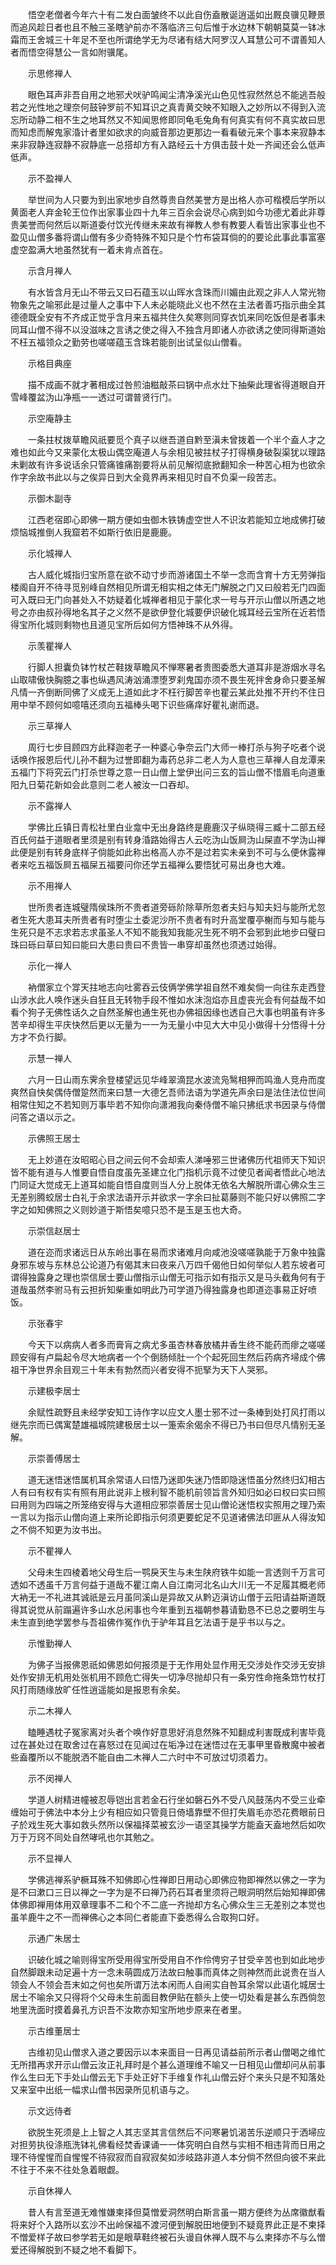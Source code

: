 <!-- { "loadSidebar": true } -->
　　悟空老僧者今年六十有二发白面皱终不以此自伤盍散诞逍遥如出厩良骥见鞭景而追风趁日者也且不触三圣瞎驴前亦不落临济三句后惟于水边林下朝朝莫莫一钵冰霜而王舍城三十年足不至也所谓绝学无为尽诸有结大阿罗汉人耳慧公可不谓善知人者而悟空得慧公一言如附骥尾。

　　示思修禅人

　　眼色耳声非吾自用之地邪犬吠驴鸣闻尘清净溪光山色见性寂然然总不能逃吾般若之光性地之理奈何鼓钟罗前不知耳识之真青黄交映不知眼入之妙所以不得到入流忘所动静二相不生之地耳然又不知闻思修即同龟毛兔角有何真实有何不真实故曰思而知虑而解鬼家涽计者里如欲求的向威音那边更那边一看看破元来个事本来寂静本来非寂静连寂静不寂静底一总搭却方有入路经云十方俱击鼓十处一齐闻还会么低声低声。

　　示不盈禅人

　　举世间为人只要为到出家地步自然尊贵自然美誉方是出格人亦可楷模后学所以黄面老人弃金轮王位作出家事业四十九年三百余会说尽心病到如今功德尤着此非尊贵美誉而何然后以斯道委付饮光传继未来故有禅教人参有教要人看皆出家事业也不盈见山僧多番将谓山僧有多少奇特殊不知只是个竹布袋耳倘的的要论此事此事富塞虚空盈满大地虽然犹有一着未肯点首在。

　　示含月禅人

　　有水皆含月无山不带云又曰石蕴玉以山晖水含珠而川媚由此观之非人人常光物物象先之喻邪此是过量人之事中下人未必能晓此义也不然在主法者善巧指示曲全其德德既全安有不齐成正觉乎含月来五福共住久矣寒则同穿衣饥来同吃饭但是者事未同耳山僧不得不以没滋味之言诱之使之得入不独含月即诸人亦欲诱之使同得斯道始不枉五福领众之勤劳也嗟嗟蕴玉含珠若能剖出试呈似山僧看。

　　示格目典座

　　描不成画不就才著相成过咎煎油糍敲茶曰锅中点水灶下抽柴此理省得道眼自开雪峰覆盆沩山净瓶一一透过可谓普贤行门。

　　示空庵静主

　　一条拄杖拨草瞻风祇要觅个真子以继吾道自黔至滇未曾拨着一个半个盍人才之难也如此今又来蒙化太极山偶空庵道人与余相见被拄杖子打得横身破裂渠犹以理路未剿故有许多说话余只管痛锥痛劄要将从前见解彻底掀翻知余一种苦心相为也欲余作字余故书此以与之俟异日到大全竟界再来相见时自不负渠一段苦志。

　　示御木副寺

　　江西老宿即心即佛一期方便如虫御木铁铸虚空世人不识汝若能知立地成佛打破烦恼城推倒人我窟若不如斯行依旧是鹿鹿。

　　示化城禅人

　　古人威化城指归宝所意在欲不动寸步而游诸国土不举一念而含育十方无劳弹指楼阁自开不待寻觅别峰自然相见所谓无相实相之体无门解脱之门又曰般若无门四面可入既曰无门向甚处入不妨疑着化城禅者相见于蒙化求一号与开示山僧以所遇之地号之亦由叔孙得地名其子之义然不是欲伊登化城要伊识破化城耳经云宝所在近若悟得宝所化城则剩物也且道见宝所后如何方悟神珠不从外得。

　　示羡瞿禅人

　　行脚人担囊负钵竹杖芒鞋拨草瞻风不惮寒暑者贵图委悉大道耳非是游烟水寻名山取啸傲快胸臆之事也纵遇风涛汹涌漂堕罗刹鬼国亦须不畏生死拌舍身命只要圣解凡情一齐倒断同佛了义成无上道如此才不枉行脚苦辛也瞿云某此处推不开约不住日用中举不顾何如噫嘻还须向五福棒头喝下识些痛痒好瞿礼谢而退。

　　示三草禅人

　　周行七步目顾四方此释迦老子一种婆心争奈云门大师一棒打杀与狗子吃者个说话唤作报恩后代儿孙不翻为过誉即翻为毒药总非二老人为人意也三草禅人自龙潭来五福门下将究云门打杀世尊之意一日山僧上堂伊出问三玄的旨山僧不惜眉毛向道重阳九日菊花新如会此意则二老人被汝一口吞却。

　　示不露禅人

　　学佛比丘镇日青松社里白业龛中无出身路终是鹿鹿汉子纵晓得三臧十二部五经百氏何益于道眼者里须是别有转身涽路始得古人云吃沩山饭屙沩山屎直不学沩山禅此便是别有转身底样子倘能如此称出格高人亦不是过若实未亲到不可与么便休露禅者来吃五福饭屙五福屎五福要问你还学五福禅么要悟犹可易出身也大难。

　　示不用禅人

　　世所贵者连城璧隋侯珠所不贵者道旁砾阶除草所忽者夫妇与知夫妇与能所尤忽者生死大患耳夫所贵者有时堕尘土委泥沙所不贵者有时升高堂覆亭榭而与知与能与生死只是不志求若志求虽圣人不知不能我知我能况生死不明不会邪到此地步曰璧曰珠曰砾曰草曰知曰能曰大患曰贵曰不贵皆一串穿却虽然也须透过始得。

　　示化一禅人

　　衲僧家立个牚天拄地志向吐雾吞云伎俩学佛学祖自然不难矣倘一向往东走西登山涉水此人唤作迷头自狂且无转物手段不惟如水沫泡焰亦且虚丧光会有何益哉不如看个狗子无佛性话久之自然圣解也通生死也办佛祖因缘也透自己大事也明虽有许多苦辛却得生平庆快然后更以无量为一一为无量小中见大大中见小做得十分悟得十分方才不负行脚。

　　示慧一禅人

　　六月一日山雨东霁余登楼望远见华峰翠滴昆水波流凫鹥相狎而鸣渔人竞舟而度爽然自快矣偶侍僧跫然而来曰慧一大德乞吾师法语为学道先声余曰是法住法位世间相常住知之不若知则万事毕若不知你向潇湘我向秦侍僧不喻只拂纸求书因录与侍僧问答之语以示之。

　　示佛照王居士

　　无上妙道在汝昭昭心目之间云何不会却索人涕唾邪三世诸佛历代祖师天下知识皆不能有道与人惟要自悟自度虽先圣建立化门指机示竟不过使见者闻者悟此心地法门同证大觉成无上道耳如能自悟自度则当人分上脱体无依名大解脱所谓心佛众生三无差别腾蛟居士白礼于余求法语开示并欲求一字余曰扯葛藤则不能只好以佛照二字字之如知佛照之义则妙道于斯悟矣噫只恐不是玉是玉也大奇。

　　示崇信赵居士

　　道在迩而求诸远日从东岭出事在易而求诸难月向咸池没嗟嗟孰能于万象中独露身邪东坡与东林总公论道乃有偈其末曰夜来八万四千偈他日如何举似人若东坡者可谓得独露身之理也崇信居士要山僧指示山僧无可指示如有指示又是马头截角何有于道哉虽然李驸马有云担折知柴重如明此乃可学道乃得独露身也即道迩事易正好喷饭。

　　示张春宇

　　今天下以病病人者多而膏肓之病尤多虽杏林春放橘井香生终不能药而瘳之嗟嗟顾安得有卢扁起令尽大地病者一个个倒肠倾肚一个个起死回生然后药病齐埽成个佛祖干净世界余目观三十年未有勃然而兴者安得不扼掔为天下人哭邪。

　　示建极李居士

　　余赋性疏野且未经学安知工诗作字以应文人墨士邪不过一条棒到处打风打雨以继先宗而已偶寓楚雄福城院建极居士以一箑索余偈余不得已乃书曰但尽凡情别无圣解。

　　示崇善傅居士

　　道无迷悟迷悟属机耳余常语人曰悟乃迷即失迷乃悟即隐迷悟虽分然终归幻相古人有曰有权有实有照有用此说非上根利智不能机前领旨言外知归如必曰权曰实曰照曰用则为四端之所笼络安得与大道相应邪崇善居士见山僧论迷悟权实照用之理乃索一言以为指示山僧向道上来所论即指示何须更要蛇足不见道诸佛法印匪从人得汝知之不倘不知更为汝书出。

　　示不瞿禅人

　　父母未生四棱着地父母生后一鹗戾天生与未生陕府铁牛如能一言透则千万言可透如不透虽千万言何益于道哉不瞿江南人自江南河北名山大川无一不足履其概老师大衲无一不礼进其诚祇是云月虽同溪山是异故又从黔迈滇访山僧于云阳请益斯道既得其说觉从前蹋遍许多山水总闲事也今年重到五福朝参暮请勤恳不已总之要明生与未生直到绝学罢参与吾祖佛作冤作仇于驴年耳且乞法语于是乎书以与之。

　　示惟勤禅人

　　为佛子当报佛恩祇如佛恩如何报须是于无作用处显作用无交涉处作交涉无安排处作安排无机用处张机用不顾危亡得失一切净尽抛却只有一条穷性命拖条筇竹杖打风打雨随缘放旷任性逍遥能如是报恩有余矣。

　　示二木禅人

　　瞌睡遇枕子冤家离对头者个唤作好意思好消息然殊不知翻成利害既成利害毕竟过在甚处过在取舍过在喜怒过在见闻过在垢净过在迷悟过在无事甲里昏散魔中被者些盍覆所以不能脱洒不能自由二木禅人二六时中不可放过切须着力。

　　示不闵禅人

　　学道人树精进幢被忍辱铠出言若金石行坐如磐石外不受八风鼓荡内不受三业牵缠始可于佛法中本分上少有相应如只管竟日倚墙靠壁不但打失眉毛亦恐花费眼前日子於戏生死大事如救头然所以保福择菜被玄沙一语坚其操学方能盍天盍地然后如吹万于万窍不同处自然哮吼也尔其勉之。

　　示不显禅人

　　学佛逃禅系驴橛耳殊不知佛即心性禅即日用动心即佛应物即禅然以佛之一字为是不曰漱口三日以禅之一字为是不曰禅乃药石耳者里须将己眼洞明然后始知禅即佛体佛即禅用体用双章理事不二和个不二底一齐抛却方名心佛众生三无差别之本觉也虽羊鹿牛之不一而禅佛心之本同仁者能直下委悉得么合取狗口好。

　　示通广朱居士

　　识破化城之喻则得宝所受用得宝所受用自不作伶俜穷子甘受辛苦也到如此地步自然脚跟未动足遍十方一念未萌圆成万法故曰触事而真体之则神然而此说贵在当人领会人不领会吾末如之何也矣所谓万法本闲而人自闹实自咎耳余常以此语化城居士居士不喻余又只得将个父母未生前面目教伊贴在额头上使一切处看是甚么东西倘忽地里洗面时摸着鼻孔方识吾不汝欺亦知宝所地步原来在者里。

　　示古维董居士

　　古维初见山僧求入道之要因示以本来面目一日再见请益前所示者山僧喝之维忙无所措再求开示山僧云汝正礼拜时是个甚么道理维不喻又一日相见山僧却问从前事作么生曰无下手处山僧云无下手处正好下手维复作礼山僧云好个来头只是不知落处又来室中出纸一幅求山僧书因录所见机语与之。

　　示文远侍者

　　欲脱生死须是上上智之人其志坚其言信然后不问寒暑饥渴苦乐逆顺只于洒埽应对担劳执役涤瓶洗钵礼佛看经焚香课诵一一体究明白自然与实相不相违背而日用之理不待惺惺而自惺惺不待寂寂而自寂寂矣如涉岐路非道人本分倘不然但向彼不来此不往于不来不往处急着眼觑。

　　示自休禅人

　　昔人有言至道无难惟嫌柬择但莫憎爱洞然明白斯言虽一期方便终为丛席徽猷看将来好个入路所以玄沙不出岭保福不渡河便到解脱田地便到不疑竟界此正是不柬择不憎爱样子故曰参学若无如是眼草鞋终被石头谩自休禅人既不与么柬择亦不与么憎爱还得解脱到不疑之地不看脚下。

